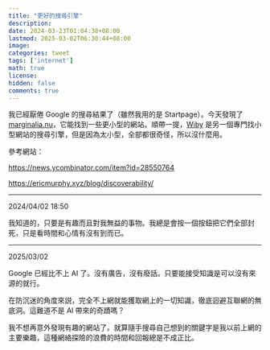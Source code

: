 ```yaml
---
title: "更好的搜尋引擎"
description: 
date: 2024-03-23T01:04:38+08:00
lastmod: 2025-03-02T06:30:44+08:00
image: 
categories: tweet
tags: ['internet']
math: true
license: 
hidden: false
comments: true
---
```


我已經厭倦 Google 的搜尋結果了（雖然我用的是 Startpage）。今天發現了 [marginalia.nu](https://search.marginalia.nu)，它能找到一些更小型的網站。順帶一提，[Wiby](https://wiby.org) 是另一個專門找小型網站的搜尋引擎，但是因為太小型，全部都很奇怪，所以沒什麼用。 

參考網站：

https://news.ycombinator.com/item?id=28550764

https://ericmurphy.xyz/blog/discoverability/

***
2024/04/02 18:50

我知道的，只要是有趣而且對我無益的事物。我總是會按一個按鈕把它們全部封死，只是看時間和心情有沒有到而已。

***
2025/03/02

Google 已經比不上 AI 了。沒有廣告，沒有廢話。只要能接受知識是可以沒有來源的就行。

在防沉迷的角度來説，完全不上網就能獲取網上的一切知識，徹底迴避互聯網的無底洞。這難道不是 AI 帶來的奇蹟嗎？

我不想再意外發現有趣的網站了。就算隨手搜尋自己想到的關鍵字是我以前上網的主要樂趣，這種網絡探險的浪費的時間和回報總是不成正比。

